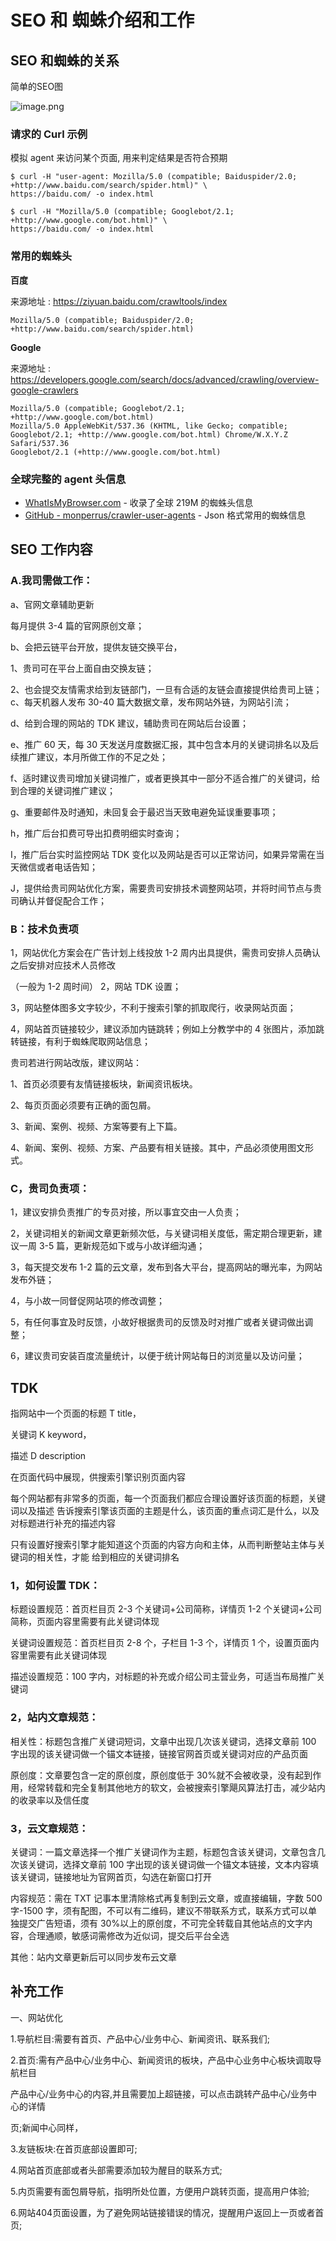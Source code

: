 # SEO 和 蜘蛛介绍和工作

## SEO 和蜘蛛的关系

简单的SEO图

![image.png](https://file.wulicode.com/yuque/202211/08/14/0012NaEAOqhL.png?x-oss-process=image/resize,h_211)

### 请求的 Curl 示例

模拟 agent 来访问某个页面, 用来判定结果是否符合预期

```
$ curl -H "user-agent: Mozilla/5.0 (compatible; Baiduspider/2.0; +http://www.baidu.com/search/spider.html)" \
https://baidu.com/ -o index.html

$ curl -H "Mozilla/5.0 (compatible; Googlebot/2.1; +http://www.google.com/bot.html)" \
https://baidu.com/ -o index.html
```

### 常用的蜘蛛头

**百度**

来源地址 : https://ziyuan.baidu.com/crawltools/index

```
Mozilla/5.0 (compatible; Baiduspider/2.0; +http://www.baidu.com/search/spider.html)
```

**Google**

来源地址 : https://developers.google.com/search/docs/advanced/crawling/overview-google-crawlers

```
Mozilla/5.0 (compatible; Googlebot/2.1; +http://www.google.com/bot.html)
Mozilla/5.0 AppleWebKit/537.36 (KHTML, like Gecko; compatible; Googlebot/2.1; +http://www.google.com/bot.html) Chrome/W.X.Y.Z Safari/537.36
Googlebot/2.1 (+http://www.google.com/bot.html)
```

### 全球完整的 agent 头信息

- [WhatIsMyBrowser.com](https://developers.whatismybrowser.com/useragents/explore/software_type_specific/crawler/) - 收录了全球 219M 的蜘蛛头信息
- [GitHub - monperrus/crawler-user-agents](https://github.com/monperrus/crawler-user-agents) - Json 格式常用的蜘蛛信息

## SEO 工作内容

### A.我司需做工作：

a、官网文章辅助更新

每月提供 3-4 篇的官网原创文章；

b、会把云链平台开放，提供友链交换平台，

1、贵司可在平台上面自由交换友链；

2、也会提交友情需求给到友链部门，一旦有合适的友链会直接提供给贵司上链； c、每天机器人发布 30-40 篇大数据文章，发布网站外链，为网站引流；

d、给到合理的网站的 TDK 建议，辅助贵司在网站后台设置；

e、推广 60 天，每 30 天发送月度数据汇报，其中包含本月的关键词排名以及后续推广建议，本月所做工作的不足之处；

f、适时建议贵司增加关键词推广，或者更换其中一部分不适合推广的关键词，给到合理的关键词推广建议；

g、重要邮件及时通知，未回复会于最迟当天致电避免延误重要事项；

h，推广后台扣费可导出扣费明细实时查询；

I，推广后台实时监控网站 TDK 变化以及网站是否可以正常访问，如果异常需在当天微信或者电话告知；

J，提供给贵司网站优化方案，需要贵司安排技术调整网站项，并将时间节点与贵司确认并督促配合工作；

### B：技术负责项

1，网站优化方案会在广告计划上线投放 1-2 周内出具提供，需贵司安排人员确认之后安排对应技术人员修改

（一般为 1-2 周时间） 2，网站 TDK 设置；

3，网站整体图多文字较少，不利于搜索引擎的抓取爬行，收录网站页面；

4，网站首页链接较少，建议添加内链跳转；例如上分教学中的 4 张图片，添加跳转链接，有利于蜘蛛爬取网站信息；

贵司若进行网站改版，建议网站：

1、首页必须要有友情链接板块，新闻资讯板块。

2、每页页面必须要有正确的面包屑。

3、新闻、案例、视频、方案等要有上下篇。

4、新闻、案例、视频、方案、产品要有相关链接。其中，产品必须使用图文形式。

### C，贵司负责项：

1，建议安排负责推广的专员对接，所以事宜交由一人负责；

2，关键词相关的新闻文章更新频次低，与关键词相关度低，需定期合理更新，建议一周 3-5 篇，更新规范如下或与小故详细沟通；

3，每天提交发布 1-2 篇的云文章，发布到各大平台，提高网站的曝光率，为网站发布外链；

4，与小故一同督促网站项的修改调整；

5，有任何事宜及时反馈，小故好根据贵司的反馈及时对推广或者关键词做出调整；

6，建议贵司安装百度流量统计，以便于统计网站每日的浏览量以及访问量；

## TDK

指网站中一个页面的标题 T title，

关键词 K keyword，

描述 D description

在页面代码中展现，供搜索引擎识别页面内容

每个网站都有非常多的页面，每一个页面我们都应合理设置好该页面的标题，关键词以及描述 告诉搜索引擎该页面的主题是什么，该页面的重点词汇是什么，以及对标题进行补充的描述内容

只有设置好搜索引擎才能知道这个页面的内容方向和主体，从而判断整站主体与关键词的相关性，才能 给到相应的关键词排名

### 1，如何设置 TDK：

标题设置规范：首页栏目页 2-3 个关键词+公司简称，详情页 1-2 个关键词+公司简称，页面内容里需要有此关键词体现

关键词设置规范：首页栏目页 2-8 个，子栏目 1-3 个，详情页 1 个，设置页面内容里需要有此关键词体现

描述设置规范：100 字内，对标题的补充或介绍公司主营业务，可适当布局推广关键词

### 2，站内文章规范：

相关性：标题包含推广关键词短词，文章中出现几次该关键词，选择文章前 100 字出现的该关键词做一个锚文本链接，链接官网首页或关键词对应的产品页面

原创度：文章要包含一定的原创度，原创度低于 30%就不会被收录，没有起到作用，经常转载和完全复制其他地方的软文，会被搜索引擎飓风算法打击，减少站内的收录率以及信任度

### 3，云文章规范：

关键词：一篇文章选择一个推广关键词作为主题，标题包含该关键词，文章包含几次该关键词，选择文章前 100 字出现的该关键词做一个锚文本链接，文本内容填该关键词，链接地址为官网首页，勾选在新窗口打开

内容规范：需在 TXT 记事本里清除格式再复制到云文章，或直接编辑，字数 500 字-1500 字，须有配图，不可以有二维码，建议不带联系方式，联系方式可以单独提交广告短语，须有
30%以上的原创度，不可完全转载自其他站点的文字内容，合理通顺，敏感词需修改为近似词，提交后平台全选

其他：站内文章更新后可以同步发布云文章

## 补充工作

一、网站优化

1.导航栏目:需要有首页、产品中心/业务中心、新闻资讯、联系我们;

2.首页:需有产品中心/业务中心、新闻资讯的板块，产品中心业务中心板块调取导航栏目

产品中心/业务中心的内容,并且需要加上超链接，可以点击跳转产品中心/业务中心的详情

页;新闻中心同样，

3.友链板块:在首页底部设置即可;

4.网站首页底部或者头部需要添加较为醒目的联系方式;

5.内页需要有面包屑导航，指明所处位置，方便用户跳转页面，提高用户体验;

6.网站404页面设置，为了避免网站链接错误的情况，提醒用户返回上一页或者首页;